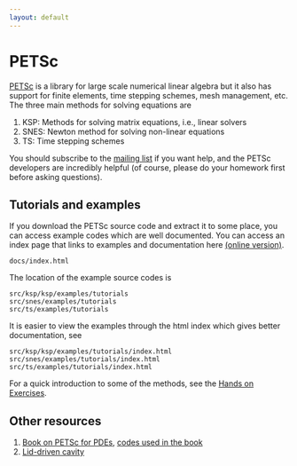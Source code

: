 ```yaml
---
layout: default
---
```


# PETSc

[PETSc](https://www.mcs.anl.gov/petsc) is a library for large scale numerical linear algebra but it also has support for finite elements, time stepping schemes, mesh management, etc. The three main methods for solving equations are

1. KSP: Methods for solving matrix equations, i.e., linear solvers
1. SNES: Newton method for solving non-linear equations
1. TS: Time stepping schemes

You should subscribe to the [mailing list](https://lists.mcs.anl.gov/mailman/listinfo/petsc-users) if you want help, and the PETSc developers are incredibly helpful (of course, please do your homework first before asking questions).

## Tutorials and examples

If you download the PETSc source code and extract it to some place, you can access example codes which are well documented. You can access an index page that links to examples and documentation here [(online version)](https://www.mcs.anl.gov/petsc/documentation/index.html).

```text
docs/index.html
```

The location of the example source codes is

```text
src/ksp/ksp/examples/tutorials
src/snes/examples/tutorials
src/ts/examples/tutorials
```

It is easier to view the examples through the html index which gives better documentation, see

```text
src/ksp/ksp/examples/tutorials/index.html
src/snes/examples/tutorials/index.html
src/ts/examples/tutorials/index.html
```

For a quick introduction to some of the methods, see the [Hands on Exercises](https://www.mcs.anl.gov/petsc/documentation/tutorials/HandsOnExercise.html).

## Other resources

1. [Book on PETSc for PDEs](https://my.siam.org/Store/Product/viewproduct/?ProductId=32850137), [codes used in the book](https://github.com/bueler/p4pdes)
1. [Lid-driven cavity](https://github.com/xsdk-project/xsdk-examples/tree/master/petsc)

